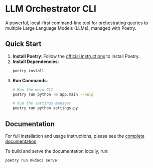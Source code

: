 # LLM Orchestrator CLI

A powerful, local-first command-line tool for orchestrating queries to multiple Large Language Models (LLMs), managed with Poetry.

## Quick Start

1.  **Install Poetry**: Follow the [official instructions](https://python-poetry.org/docs/#installation) to install Poetry.
2.  **Install Dependencies**:
    ```bash
    poetry install
    ```
3.  **Run Commands**:
    ```bash
    # Run the main CLI
    poetry run python -m app.main --help

    # Run the settings manager
    poetry run python settings.py
    ```

## Documentation

For full installation and usage instructions, please see the [complete documentation](https://baggy.github.io/llm_orchestrator/).

To build and serve the documentation locally, run:

```bash
poetry run mkdocs serve
```
